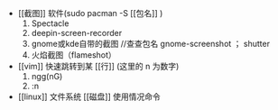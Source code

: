 - [[截图]] 软件(sudo pacman -S [[包名]] )  
  1. Spectacle  
  2. deepin-screen-recorder  
  3. gnome或kde自带的截图 //查查包名 gnome-screenshot ； shutter  
  4. 火焰截图（flameshot）
- [[vim]] 快速跳转到某 [[行]] (这里的 n 为数字)  
  1. ngg(nG)
  2. :n
- [[linux]] 文件系统 [[磁盘]] 使用情况命令